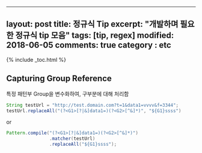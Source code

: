 
---
layout: post
title: 정규식 Tip
excerpt: "개발하며 필요한 정규식 tip 모음"
tags: [tip, regex]
modified: 2018-06-05
comments: true
category : etc
---

{% include _toc.html %}

## Capturing Group Reference

특정 패턴부 Group을 변수화하여, 구부분에 대해 처리함

~~~ java
String testUrl = "http://test.domain.com?t=1&data1=vvvv&f=3344";
testUrl.replaceAll("(?<G1>[?|&]data1=)(?<G2>[^&]*)", "${G1}ssss")
~~~

or 

~~~ java
Pattern.compile("(?<G1>[?|&]data1=)(?<G2>[^&]*)")
                .matcher(testUrl)
                .replaceAll("${G1}ssss");
~~~                
